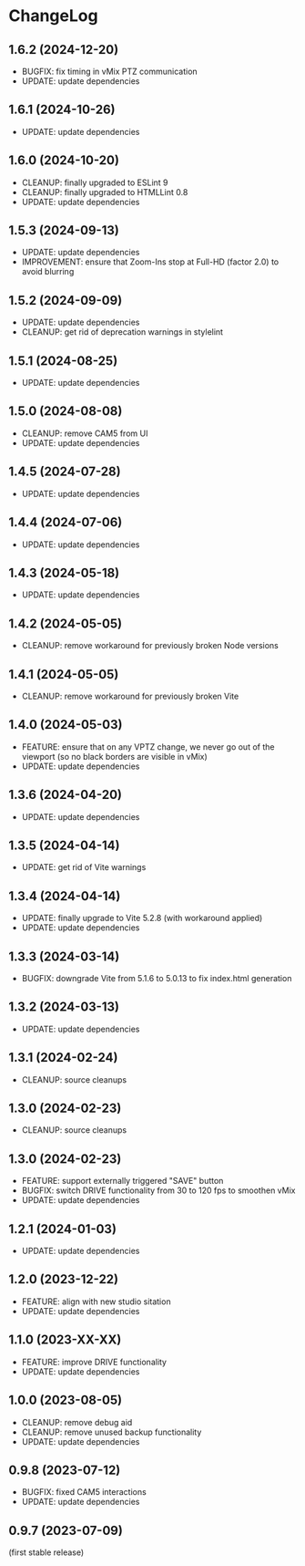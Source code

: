 
ChangeLog
=========

1.6.2 (2024-12-20)
------------------

- BUGFIX: fix timing in vMix PTZ communication
- UPDATE: update dependencies

1.6.1 (2024-10-26)
------------------

- UPDATE: update dependencies

1.6.0 (2024-10-20)
------------------

- CLEANUP: finally upgraded to ESLint 9
- CLEANUP: finally upgraded to HTMLLint 0.8
- UPDATE: update dependencies

1.5.3 (2024-09-13)
------------------

- UPDATE: update dependencies
- IMPROVEMENT: ensure that Zoom-Ins stop at Full-HD (factor 2.0) to avoid blurring

1.5.2 (2024-09-09)
------------------

- UPDATE: update dependencies
- CLEANUP: get rid of deprecation warnings in stylelint

1.5.1 (2024-08-25)
------------------

- UPDATE: update dependencies

1.5.0 (2024-08-08)
------------------

- CLEANUP: remove CAM5 from UI
- UPDATE: update dependencies

1.4.5 (2024-07-28)
------------------

- UPDATE: update dependencies

1.4.4 (2024-07-06)
------------------

- UPDATE: update dependencies

1.4.3 (2024-05-18)
------------------

- UPDATE: update dependencies

1.4.2 (2024-05-05)
------------------

- CLEANUP: remove workaround for previously broken Node versions

1.4.1 (2024-05-05)
------------------

- CLEANUP: remove workaround for previously broken Vite

1.4.0 (2024-05-03)
------------------

- FEATURE: ensure that on any VPTZ change, we never go out of the viewport (so no black borders are visible in vMix)
- UPDATE: update dependencies

1.3.6 (2024-04-20)
------------------

- UPDATE: update dependencies

1.3.5 (2024-04-14)
------------------

- UPDATE: get rid of Vite warnings

1.3.4 (2024-04-14)
------------------

- UPDATE: finally upgrade to Vite 5.2.8 (with workaround applied)
- UPDATE: update dependencies

1.3.3 (2024-03-14)
------------------

- BUGFIX: downgrade Vite from 5.1.6 to 5.0.13 to fix index.html generation

1.3.2 (2024-03-13)
------------------

- UPDATE: update dependencies

1.3.1 (2024-02-24)
------------------

- CLEANUP: source cleanups

1.3.0 (2024-02-23)
------------------

- CLEANUP: source cleanups

1.3.0 (2024-02-23)
------------------

- FEATURE: support externally triggered "SAVE" button
- BUGFIX: switch DRIVE functionality from 30 to 120 fps to smoothen vMix
- UPDATE: update dependencies

1.2.1 (2024-01-03)
------------------

- UPDATE: update dependencies

1.2.0 (2023-12-22)
------------------

- FEATURE: align with new studio sitation
- UPDATE: update dependencies

1.1.0 (2023-XX-XX)
------------------

- FEATURE: improve DRIVE functionality
- UPDATE: update dependencies

1.0.0 (2023-08-05)
------------------

- CLEANUP: remove debug aid
- CLEANUP: remove unused backup functionality
- UPDATE: update dependencies

0.9.8 (2023-07-12)
------------------

- BUGFIX: fixed CAM5 interactions
- UPDATE: update dependencies

0.9.7 (2023-07-09)
------------------

(first stable release)

